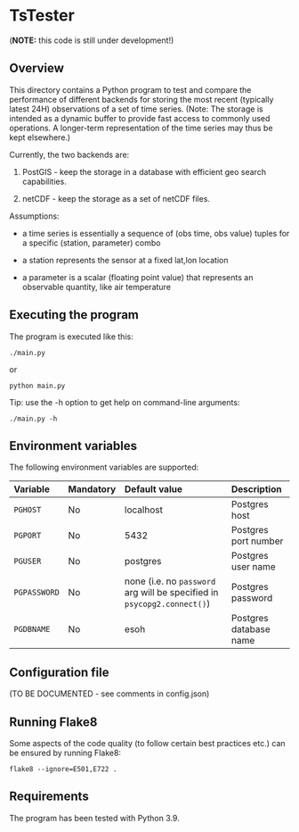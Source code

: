 # TsTester

(**NOTE:** this code is still under development!)

## Overview

This directory contains a Python program to test and compare the performance of different backends
for storing the most recent (typically latest 24H) observations of a set of time series.
(Note: The storage is intended as a dynamic buffer to provide fast access to commonly used
operations. A longer-term representation of the time series may thus be kept elsewhere.)

Currently, the two backends are:

1. PostGIS - keep the storage in a database with efficient geo search capabilities.

2. netCDF - keep the storage as a set of netCDF files.

Assumptions:

- a time series is essentially a sequence of (obs time, obs value) tuples for a specific
  (station, parameter) combo

- a station represents the sensor at a fixed lat,lon location

- a parameter is a scalar (floating point value) that represents an observable quantity,
  like air temperature

## Executing the program

The program is executed like this:

```text
./main.py
```

or

```text
python main.py
```

Tip: use the -h option to get help on command-line arguments:

```text
./main.py -h
```

## Environment variables

The following environment variables are supported:

Variable | Mandatory | Default value | Description
:--      | :--       | :--           | :--
`PGHOST`     | No  | localhost | Postgres host
`PGPORT`     | No  | 5432      | Postgres port number
`PGUSER`     | No  | postgres  | Postgres user name
`PGPASSWORD` | No  | none (i.e. no `password` arg will be specified in `psycopg2.connect()`) | Postgres password
`PGDBNAME`   | No  | esoh      | Postgres database name

## Configuration file

(TO BE DOCUMENTED - see comments in config.json)

## Running Flake8

Some aspects of the code quality (to follow certain best practices etc.) can be ensured by
running Flake8:

```text
flake8 --ignore=E501,E722 .
```

## Requirements

The program has been tested with Python 3.9.
